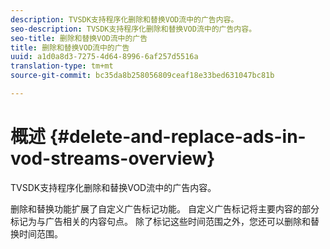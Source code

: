 ```yaml
---
description: TVSDK支持程序化删除和替换VOD流中的广告内容。
seo-description: TVSDK支持程序化删除和替换VOD流中的广告内容。
seo-title: 删除和替换VOD流中的广告
title: 删除和替换VOD流中的广告
uuid: a1d0a8d3-7275-4d64-8996-6af257d5516a
translation-type: tm+mt
source-git-commit: bc35da8b258056809ceaf18e33bed631047bc81b

---
```



# 概述 {#delete-and-replace-ads-in-vod-streams-overview}

TVSDK支持程序化删除和替换VOD流中的广告内容。

删除和替换功能扩展了自定义广告标记功能。 自定义广告标记将主要内容的部分标记为与广告相关的内容句点。 除了标记这些时间范围之外，您还可以删除和替换时间范围。